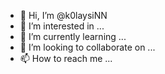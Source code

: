 - 👋 Hi, I’m @k0laysiNN
- 👀 I’m interested in ...
- 🌱 I’m currently learning ...
- 💞️ I’m looking to collaborate on ...
- 📫 How to reach me ...

<!---
Umutbeyinhesabi/Umutbeyinhesabi is a ✨ special ✨ repository because its `README.md` (this file) appears on your GitHub profile.
You can click the Preview link to take a look at your changes.
--->
